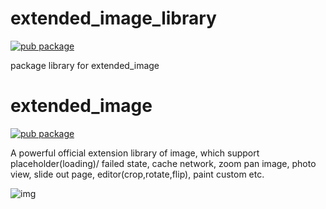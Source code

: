 # extended_image_library

[![pub package](https://img.shields.io/pub/v/extended_image_library.svg)](https://pub.dartlang.org/packages/extended_image_library)

package library for extended_image

# extended_image

[![pub package](https://img.shields.io/pub/v/extended_image.svg)](https://pub.dartlang.org/packages/extended_image)

A powerful official extension library of image, which support placeholder(loading)/ failed state, cache network, zoom pan image, photo view, slide out page, editor(crop,rotate,flip), paint custom etc.

![img](https://github.com/fluttercandies/Flutter_Candies/blob/master/gif/extended_image/editor.gif)
